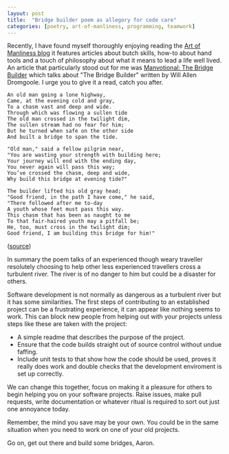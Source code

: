 ```yaml
---
layout: post
title:  "Bridge builder poem as allegory for code care"
categories: [poetry, art-of-manliness, programming, teamwork]
---
```


Recently, I have found myself thoroughly enjoying reading the
[Art of Manliness blog][art-main-link]
it features articles about butch skills,
how-to about hand tools and
a touch of philosophy
about what it means to lead a life well lived.
An article that particularly stood out for me was
[Manvotional: The Bridge Builder][art-blog-link]
which talks about
"The Bridge Builder"
written by Will Allen Dromgoole.
I urge you to give it a read, catch you after.

```
An old man going a lone highway,
Came, at the evening cold and gray,
To a chasm vast and deep and wide.
Through which was flowing a sullen tide
The old man crossed in the twilight dim,
The sullen stream had no fear for him;
But he turned when safe on the other side
And built a bridge to span the tide.

"Old man," said a fellow pilgrim near,
"You are wasting your strength with building here;
Your journey will end with the ending day,
You never again will pass this way;
You’ve crossed the chasm, deep and wide,
Why build this bridge at evening tide?"

The builder lifted his old gray head;
"Good friend, in the path I have come," he said,
"There followed after me to-day
A youth whose feet must pass this way.
This chasm that has been as naught to me
To that fair-haired youth may a pitfall be;
He, too, must cross in the twilight dim;
Good friend, I am building this bridge for him!"
```
([source][poem-link])

In summary the poem talks of an experienced though weary traveller resolutely
choosing to help other less experienced travellers cross a turbulent river.
The river is of no danger to him but could be a disaster for others.

Software development is not normally as dangerous as a turbulent river but it
has some similarities.
The first steps of contributing to an established project can be a
frustrating experience,
it can appear like nothing seems to work.
This can block new people from helping out with your projects unless
steps like these are taken with the project:
* A simple readme that describes the purpose of the project.
* Ensure that the code builds straight out of source control without
  undue faffing.
* Include unit tests to that show how the code should be used,
  proves it really does work and double checks that the development enviroment
  is set up correctly.

We can change this together,
focus on making it a pleasure for others to begin helping you on your
software projects.
Raise issues,
make pull requests,
write documentation or
whatever ritual is required
to sort out just one annoyance today.

Remember, the mind you save may be your own.
You could be in the same situation when you need to work on
one of your old projects.

Go on, get out there and build some bridges,
Aaron.

[art-main-link]: https://www.artofmanliness.com/
[art-blog-link]: https://www.artofmanliness.com/articles/manvotional-the-bridge-builder/
[poem-link]: https://www.poetryfoundation.org/poems/52702/the-bridge-builder
